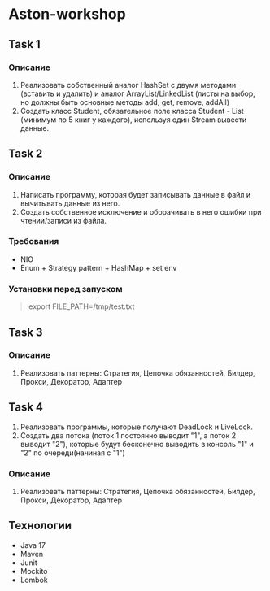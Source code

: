 # Aston-workshop

## Task 1

### Описание
1. Реализовать собственный аналог HashSet с двумя методами (вставить и удалить) и аналог ArrayList/LinkedList (листы на выбор, но должны быть основные методы add, get, remove, addAll)
2. Создать класс Student, обязательное поле класса Student - List<Book> (минимум по 5 книг у каждого), используя один Stream вывести данные.

## Task 2

### Описание
1. Написать программу, которая будет записывать данные в файл и вычитывать данные из него.
2. Создать собственное исключение и оборачивать в него ошибки при чтении/записи из файла.

### Требования
- NIO
- Enum + Strategy pattern + HashMap + set env

### Установки перед запуском 
 > export FILE_PATH=/tmp/test.txt

## Task 3

### Описание
1. Реализовать паттерны: Стратегия, Цепочка обязанностей, Билдер, Прокси, Декоратор, Адаптер

## Task 4
1) Реализовать программы, которые получают DeadLock и LiveLock.
2) Создать два потока (поток 1 постоянно выводит "1", а поток 2 выводит "2"), 
   которые будут бесконечно выводить в консоль "1" и "2" по очереди(начиная с "1")

### Описание
1. Реализовать паттерны: Стратегия, Цепочка обязанностей, Билдер, Прокси, Декоратор, Адаптер

## Технологии
- Java 17
- Maven
- Junit
- Mockito
- Lombok

